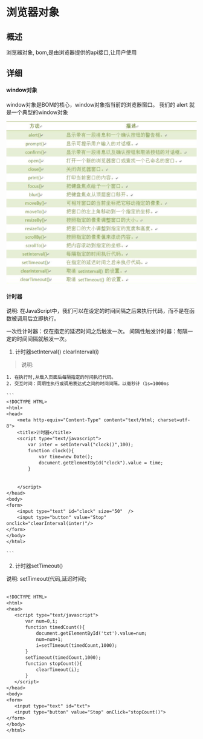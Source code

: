 # 浏览器对象

## 概述

浏览器对象, bom,是由浏览器提供的api接口,让用户使用

## 详细

#### window对象

window对象是BOM的核心，window对象指当前的浏览器窗口。
我们的 alert 就是一个典型的window对象

![](bom1.png)


#### 计时器

说明: 在JavaScript中，我们可以在设定的时间间隔之后来执行代码，而不是在函数被调用后立即执行。

一次性计时器：仅在指定的延迟时间之后触发一次。
间隔性触发计时器：每隔一定的时间间隔就触发一次。

1. 计时器setInterval() clearInterval(i)
>说明:

    1. 在执行时,从载入页面后每隔指定的时间执行代码。
    2. 交互时间：周期性执行或调用表达式之间的时间间隔，以毫秒计（1s=1000ms
	
	```
	<!DOCTYPE HTML>
	<html>
	<head>
	    <meta http-equiv="Content-Type" content="text/html; charset=utf-8">
	    <title>计时器</title>
	    <script type="text/javascript">
	        var inter = setInterval("clock()",100);
	        function clock(){
	            var time=new Date();
	            document.getElementById("clock").value = time;
	        }
	
	
	    </script>
	</head>
	<body>
	<form>
	    <input type="text" id="clock" size="50"  />
	    <input type="button" value="Stop"  onclick="clearInterval(inter)"/>
	</form>
	</body>
	</html>
	
	```
	
2. 计时器setTimeout()

 说明: setTimeout(代码,延迟时间);
 
 ```
 
 <!DOCTYPE HTML>
<html>
<head>
    <script type="text/javascript">
        var num=0,i;
        function timedCount(){
            document.getElementById('txt').value=num;
            num=num+1;
            i=setTimeout(timedCount,1000);
        }
        setTimeout(timedCount,1000);
        function stopCount(){
            clearTimeout(i);
        }
    </script>
</head>
<body>
<form>
    <input type="text" id="txt">
    <input type="button" value="Stop" onClick="stopCount()">
</form>
</body>
</html>

 ```